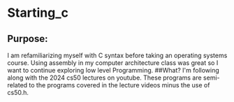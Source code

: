 # Starting_c
## Purpose:
I am refamiliarizing myself with C syntax before taking an operating systems course. Using assembly in my computer architecture class was great so I want to continue exploring low level Programming.
##What?
I'm following along with the 2024 cs50 lectures on youtube. These programs are semi-related to the programs covered in the lecture videos minus the use of cs50.h. 
